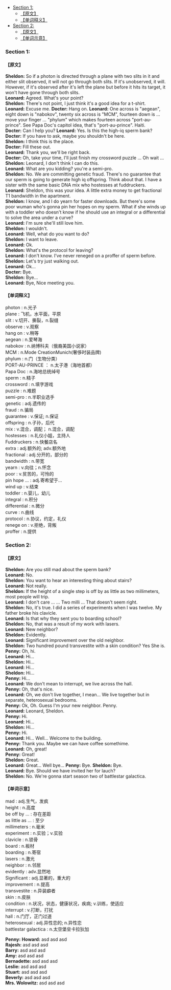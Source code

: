 <!-- TOC -->

- [Section 1:](#section-1)
    - [【原文】](#原文)
    - [【单词释义】](#单词释义)
- [Section 2:](#section-2)
    - [【原文】](#原文-1)
    - [【单词示意】](#单词示意)

<!-- /TOC -->

### Section 1:  

#### 【原文】

**Sheldon:** So if a photon is directed through a plane with two slits in it and either slit observed, it will not go through both slits. If it's unobserved, it will. However, if it's observed after it's left the plane but before it hits its target, it won't have gone through both slits.  
**Leonard:** Agreed. What's your point?  
**Sheldon:** There's not point, I just think it's a good idea for a t-shirt.  
**Leonard:** Excuse me.
**Docter:** Hang on.
**Leonard:** One across is "aegean", eight down is "nabokov", twenty six across is "MCM", fourteen down is ... move your finger ... "phylum" which makes fourteen across "port-au-prince". See Papa Doc's capitol idea, that's "port-au-prince". Haiti.  
**Docter:** Can I help you?
**Leonard:** Yes. Is this the high-iq sperm bank?
**Docter:** If you have to ask, maybe you shouldn't be here.  
**Sheldon:** I think this is the place.  
**Docter:** Fill these out.  
**Leonard:** Thank you, we'll be right back.  
**Docter:** Oh, take your time, I'll just finish my crossword puzzle ... Oh wait ...  
**Sheldon:** Leonard, I don't think I can do this.  
**Leonard:** What are you kidding? you're a semi-pro.  
**Sheldon:** No. We are committing genetic fraud. There's no guarantee that our sperm is going to generate high iq offspring. Think about that. I have a sister with the same basic DNA mix who hostesses at fuddruckers.  
**Leonard:** Sheldon, this was your idea. A little extra money to get fractional T1 bandwidth in the apartment.  
**Sheldon:** I know, and I do yearn for faster downloads. But there's some poor wuman who's gonna pin her hopes on my sperm. What if she winds up with a toddler who doesn't know if he should use an integral or a differential to solve the area under a curve?  
**Leonard:** I'm sure she'll still love him.  
**Sheldon:** I wouldn't.  
**Leonard:** Well, what do you want to do?  
**Sheldon:** I want to leave.  
**Leonard:** Ok.  
**Sheldon:** What's the protocol for leaving?  
**Leonard:** I don't know. I've never reneged on a proffer of sperm before.  
**Sheldon:** Let's try just walking out.  
**Leonard:** Ok...  
**Docter:** Bye.  
**Sheldon:** Bye...  
**Leonard:** Bye, Nice meeting you.  

#### 【单词释义】

photon : n.光子  
plane : 飞机，水平面，平原  
slit : v.切开、撕裂，n.裂缝  
observe : v.观察  
hang on : v.稍等  
aegean : n.爱琴海  
nabokov : n.纳博科夫（俄裔美国小说家）  
MCM : n.Mode CreationMunich(奢侈时装品牌)  
phylum : n.门（生物分类）  
PORT-AU-PRINCE ： n.太子港（海地首都）  
Papa Doc : n.海地总统绰号  
sperm : n.精子  
crossword : n.填字游戏  
puzzle : n.难题  
semi-pro : n.半职业选手  
genetic : adj.遗传的  
fraud : n.骗局  
guarantee : v.保证; n.保证  
offspring : n.子孙，后代  
mix : v.混合，调配； n.混合，调配  
hostesses : n.礼仪小姐，主持人  
Fuddruckers : n.快餐店名  
extra : adj.额外的; adv.额外地  
fractional : adj.分开的，部分的  
bandwidth : n.带宽  
yearn : v.向往；n.怀念  
poor : v.贫苦的，可怜的  
pin hope ... : adj.寄希望于...  
wind up : v.结束  
toddler : n.婴儿，幼儿  
integral : n.积分  
differential : n.微分  
curve : n.曲线  
protocol : n.协议，约定，礼仪  
renege on : v.拒绝，背叛  
proffer : n.提供  


### Section 2:

#### 【原文】


**Sheldon:** Are you still mad about the sperm bank?  
**Leonard:** No.  
**Sheldon:** You want to hear an interesting thing about stairs?  
**Leonard:** Not really.  
**Sheldon:** If the height of a single step is off by as little as two millimeters, most people will trip.  
**Leonard:** I don't care ... ... Two milli ... That doesn't seem right.  
**Sheldon:** No, it's true. I did a series of experiments when I was twelve. My father broke his clavicle.  
**Leonard:** Is that why they sent you to boarding school?  
**Sheldon:** No, that was a result of my work with lasers.  
**Leonard:** New neighbor?  
**Sheldon:** Evidently.  
**Leonard:** Significant improvement over the old neighbor.  
**Sheldon:** Two hundred pound transvestite with a skin condition? Yes She is.  
**Penny:** Oh, hi.  
**Leonard:** Hi...  
**Sheldon:** Hi...  
**Leonard:** Hi...  
**Sheldon:** Hi...  
**Penny:** Hi...  
**Leonard:** We don't mean to interrupt, we live across the hall.  
**Penny:** Oh, that's nice.  
**Leonard:** Oh, we don't live together, I mean... We live together but in separate, heterosexual bedrooms.  
**Penny:** Ok, Oh. Guess I'm your new neighbor. Penny.  
**Leonard:** Leonard, Sheldon.  
**Penny:** Hi.  
**Leonard:** Hi...  
**Sheldon:** Hi...  
**Penny:** Hi.  
**Leonard:** Hi... Well... Welcome to the building.  
**Penny:** Thank you. Maybe we can have coffee somethime.  
**Leonard:** Oh, great!  
**Penny:** Great!  
**Sheldon:** Great.  
**Leonard:** Great... Well bye...
**Penny:** Bye.
**Sheldon:** Bye.  
**Leonard:** Bye. Should we have invited her for lauch?  
**Sheldon:** No. We're gonna start season two of battlestar galactica.  






#### 【单词示意】

mad : adj.生气，发疯  
height : n.高度  
be off by ... : 存在差距  
as little as ... : 至少  
millimeters : n.毫米  
experiment : n.实验；v.实验  
clavicle : n.锁骨  
board : n.板材  
boarding : n.寄宿  
lasers : n.激光  
neighbor : n.邻居  
evidently : adv.显然地  
Significant : adj.显著的，重大的  
improvement : n.提高  
transvestite : n.异装癖者  
skin : n.皮肤  
condition : n.状况，状态，健康状况，疾病; v.训练，使适应  
interrupt : v.打断，打扰  
hall : n.门厅，正门过道  
heterosexual : adj.异性恋的; n.异性恋  
battlestar galactica : n.太空堡垒卡拉狄加  




**Penny:** 
**Howard:** asd asd asd  
**Rajesh:** asd asd asd  
**Barry:** asd asd asd  
**Amy:** asd asd asd  
**Bernadette:** asd asd asd   
**Leslie:** asd asd asd  
**Stuart:** asd asd asd  
**Beverly:** asd asd asd  
**Mrs. Wolowitz:** asd asd asd